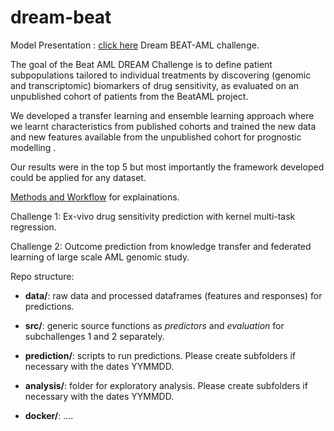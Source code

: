 # dream-beat

Model Presentation : [click here](https://www.synapse.org/#!Synapse:syn21827452/wiki/602762)
Dream BEAT-AML challenge.

The goal of the Beat AML DREAM Challenge is to define patient subpopulations tailored to individual treatments by discovering (genomic and transcriptomic) biomarkers of drug sensitivity, as evaluated on an unpublished cohort of patients from the BeatAML project.

We developed a transfer learning and ensemble learning approach where we learnt characteristics from published cohorts and trained the new data and new features available from the unpublished cohort for prognostic modelling . 

Our results were in the top 5 but most importantly the framework developed could be applied for any dataset. 


 [Methods and Workflow](Methods_and_Workflow_SubChallenges.pdf) for explainations.


Challenge 1: Ex-vivo drug sensitivity prediction with kernel multi-task regression.

Challenge 2: Outcome prediction from knowledge transfer and federated learning of large scale AML genomic study.



Repo structure:


- **data/**: raw data and processed dataframes (features and responses) for predictions.


- **src/**: generic source functions as *predictors* and *evaluation* for subchallenges 1 and 2 separately.


- **prediction/**: scripts to run predictions. Please create subfolders if necessary with the dates YYMMDD.


- **analysis/**: folder for exploratory analysis. Please create subfolders if necessary with the dates YYMMDD.


- **docker/**: ....
